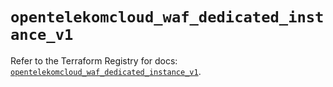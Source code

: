 # `opentelekomcloud_waf_dedicated_instance_v1`

Refer to the Terraform Registry for docs: [`opentelekomcloud_waf_dedicated_instance_v1`](https://registry.terraform.io/providers/opentelekomcloud/opentelekomcloud/1.36.8/docs/resources/waf_dedicated_instance_v1).
